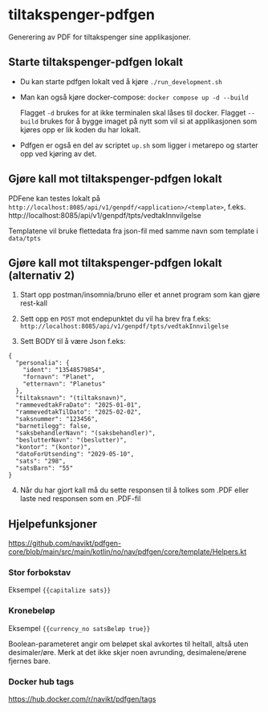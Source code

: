 # tiltakspenger-pdfgen
Generering av PDF for tiltakspenger sine applikasjoner.

## Starte tiltakspenger-pdfgen lokalt
* Du kan starte pdfgen lokalt ved å kjøre `./run_development.sh` 

* Man kan også kjøre docker-compose:
```docker compose up -d --build```

    Flagget `-d` brukes for at ikke terminalen skal låses til docker.
Flagget `--build` brukes for å bygge imaget på nytt som vil si at applikasjonen som kjøres opp er lik koden du har lokalt.

* Pdfgen er også en del av scriptet `up.sh` som ligger i metarepo og starter opp ved kjøring av det.


## Gjøre kall mot tiltakspenger-pdfgen lokalt
PDFene kan testes lokalt på `http://localhost:8085/api/v1/genpdf/<application>/<template>`, f.eks.
http://localhost:8085/api/v1/genpdf/tpts/vedtakInnvilgelse

Templatene vil bruke flettedata fra json-fil med samme navn som template i `data/tpts`


## Gjøre kall mot tiltakspenger-pdfgen lokalt (alternativ 2) 
1. Start opp postman/insomnia/bruno eller et annet program som kan gjøre rest-kall

2. Sett opp en `POST` mot endepunktet du vil ha brev fra f.eks: `http://localhost:8085/api/v1/genpdf/tpts/vedtakInnvilgelse`
3. Sett BODY til å være Json
f.eks:
```
{
  "personalia": {
    "ident": "13548579854",
    "fornavn": "Planet",
    "etternavn": "Planetus"
  },
  "tiltaksnavn": "(tiltaksnavn)",
  "rammevedtakFraDato": "2025-01-01",
  "rammevedtakTilDato": "2025-02-02",
  "saksnummer": "123456",
  "barnetilegg": false,
  "saksbehandlerNavn": "(saksbehandler)",
  "beslutterNavn": "(beslutter)",
  "kontor": "(kontor)",
  "datoForUtsending": "2029-05-10",
  "sats": "298",
  "satsBarn": "55"
}
```

4. Når du har gjort kall må du sette responsen til å tolkes som .PDF eller laste ned responsen som en .PDF-fil


## Hjelpefunksjoner

https://github.com/navikt/pdfgen-core/blob/main/src/main/kotlin/no/nav/pdfgen/core/template/Helpers.kt

### Stor forbokstav

Eksempel `{{capitalize sats}}`

### Kronebeløp

Eksempel `{{currency_no satsBeløp true}}`

Boolean-parameteret angir om beløpet skal avkortes til heltall, altså uten desimaler/øre. Merk at det ikke skjer noen avrunding,
desimalene/ørene fjernes bare.

### Docker hub tags
https://hub.docker.com/r/navikt/pdfgen/tags

